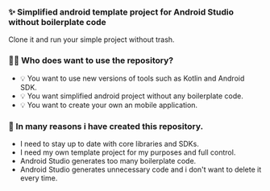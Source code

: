 ### ✨ Simplified android template project for Android Studio without boilerplate code
Clone it and run your simple project without trash.

### 👨‍💻 Who does want to use the repository? 
- 💡 You want to use new versions of tools such as Kotlin and Android SDK.
- 💡 You want simplified android project without any boilerplate code.
- 💡 You want to create your own an mobile application.

### 🤔 In many reasons i have created this repository. 
- I need to stay up to date with core libraries and SDKs. 
- I need my own template project for my purposes and full control.
- Android Studio generates too many boilerplate code.
- Android Studio generates unnecessary code and i don't want to delete it every time.



